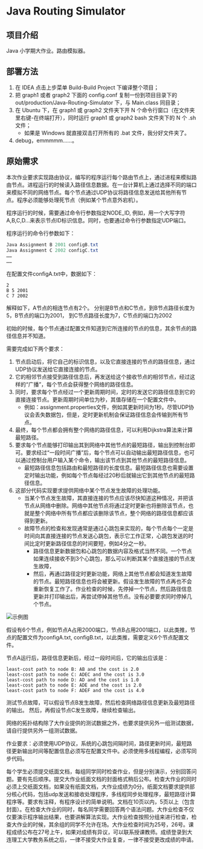 # Java Routing Simulator

## 项目介绍
Java 小学期大作业。路由模拟器。

## 部署方法
1. 在 IDEA 点击上步菜单 Build-Build Project 下编译整个项目；
2. 把 graph1 或者 graph2 下面的 config.conf 复制一份到项目目录下的 out/production/Java-Routing-Simulator 下，与 Main.class 同目录；
3. 在 Ubuntu 下，在 graph1 或 graph2 文件夹下开 N 个命令行窗口（在文件夹里右键-在终端打开），同时运行 graph1 或 graph2 bash 文件夹下的 N 个 .sh 文件；
    * 如果是 Windows 就直接双击打开所有的 .bat 文件，我分好文件夹了。
4. debug，emmmmm……。

## 原始需求

本次作业要求实现路由协议，编写的程序运行每个路由节点上，通过进程来模拟路由节点。进程运行的时候读入路径信息数据。在一台计算机上通过选择不同的端口来模拟不同的网络节点。每个节点通过UDP协议将路径信息发送给其他所有节点。程序必须能够处理死节点（例如某个节点意外宕机）。

程序运行的时候，需要通过命令行参数指定NODE_ID, 例如，用一个大写字符A,B,C,D…来表示节点ID标识信息。同时，也要通过命令行参数指定UDP端口。

程序运行的命令行参数如下：
```Java Assignment A 2000 configA.txt
Java Assignment B 2001 configB.txt
Java Assignment C 2002 configC.txt
……
……
```
在配置文件configA.txt中，数据如下：
```
2
B 5 2001
C 7 2002
```

解释如下，A节点的相连节点有2个。 分别是B节点和C节点，到B节点路径长度为5，B节点的端口为2001， 到C节点路径长度为7，C节点的端口为2002

初始的时候，每个节点通过配置文件知道到它所连接的节点的信息，其余节点的路径信息并不知道。

需要完成如下两个要求：
1. 节点启动后，将它自己的标识信息，以及它直接连接的节点的路径信息，通过UDP协议发送给它直接连接的节点。
2. 它的相邻节点接受到路径信息后，再发送给这个接收节点的相邻节点，经过这样的“广播”，每个节点会获得整个网络的路径信息。
3. 同时，要求每个节点经过一个更新周期时间，定时的发送它的路径信息到它的直接连接节点。更新周期时间单位为秒，其值存储在一个配置文件中。
    * 例如：assignment.properties文件，例如其更新时间为1秒。尽管UDP协议会丢失数据包，但是，定时更新机制会保证路径信息会传输到所有节点。
4. 最终，每个节点都会拥有整个网络的路径信息，可以利用Dijkstra算法来计算最短路径。
5. 要求每个节点能够打印输出其到网络中其他节点的最短路径，输出到控制台即可。要求经过“一段时间广播”后，每个节点可以自动输出最短路径信息，也可以通过控制台用户输入某个命令，输出该节点到其他节点的最短路径信息。
    * 最短路径信息包括路由和最短路径的长度信息。最短路径信息也需要设置定时输出功能，例如每个节点每经过20秒后就输出它到其他节点的最短路径信息。
6. 这部分代码实现要求提供网络中某个节点发生故障的处理功能。
    * 当某个节点发生故障，其直接连接的节点应该尽快知道这种情况，并把该节点从网络中删除。网络中其他节点将通过定时更新也将删除该节点，也就是整个网络中所有节点都应该删除该节点，整个网络的路径信息都应该得到更新。
    * 故障节点的检查和发现通常是通过心跳包来实现的，每个节点每个一定是时间向其直接连接的节点发送心跳包，表示它工作正常，心跳包发送的时间比定时更新路径信息的时间要短，例如4分之一秒。
        * 路径信息更新数据包和心跳包的数据内容及格式当然不同。一个节点如果连续接收不到3个心跳包，那么可以判断其某个直接连接的节点发生故障，
        * 然后，再通过路径定时更新功能，网络上其他节点都会知道发生故障的节点。最短路径信息也将会被更新。假设发生故障的节点再也不会重新恢复工作了。作业检查的时候，先停掉一个节点，然后路径信息更新并打印输出后，再尝试停掉其他节点。没有必要要求同时停掉几个节点。

 ![示例图](https://images.gitee.com/uploads/images/2018/0718/151855_6c570330_1118822.png "屏幕截图.png")


假设有6个节点，例如节点A占用2000端口，节点B占用2001端口，以此类推，节点的配置文件为configA.txt, configB.txt，以此类推，需要定义6个节点配置文件。

节点A运行后，路径信息更新后，经过一段时间后，它的输出应该是：
```
least-cost path to node B: AB and the cost is 2.0
least-cost path to node C: ADEC and the cost is 3.0
least-cost path to node D: AD and the cost is 1.0
least-cost path to node E: ADE and the cost is 2.0
least-cost path to node F: ADEF and the cost is 4.0
```

测试节点故障，可以假设节点B发生故障，然后检查网络路径信息更新及最短路径的输出。
然后，再假设节点C发生故障，继续检查输出。

网络的拓扑结构除了大作业提供的测试数据之外，也要求提供另外一组测试数据，请自行提供另外一组测试数据。

作业要求：必须使用UDP协议，系统的心跳包间隔时间，路径更新时间，最短路径更新输出时间等配置信息必须写在配置文件中。必须使用多线程编程，必须写同步代码。

每个学生必须提交纸面文档，每组同学同时检查作业，但是分别演示，分别回答问题。要有先后顺序。提交大作业纸面文档的封面格式稍后公布。检查大作业的同时必须上交纸面文档，如果没有纸面文档，大作业成绩为0分。纸面文档要求提供部分核心代码，包括udp发送和接收处理程序，多线程同步处理程序，最短路径计算程序等。要求有注释，有程序设计的简单说明。文档在10页以内，5页以上（包含封面）。在检查大作业的同时，每名同学需要回答两个语法问题。大作业检查不仅仅要演示程序输出结果，也要讲解算法实现。大作业检查按照分组来进行检查，检查大作业的时候，其余组的同学不允许在场。大作业检查时间为25号，26号。课程成绩公布在27号上午，如果对成绩有异议，可以联系授课教师。成绩登录到大连理工大学教务系统之后，一律不接受大作业复查，一律不接受更改成绩的申请。


